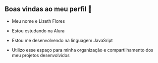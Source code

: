 ## Boas vindas ao meu perfil 💙

- Meu nome e Lizeth Flores 

- Estou estudando na Alura 
- Estou me desenvolvendo na linguagem JavaSript 
- Utilizo esse espaço para minha organização e compartilhamento dos meu projetos desenvolvidos
